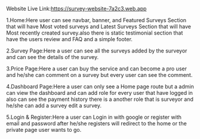Website Live Link:https://survey-website-7a2c3.web.app


1.Home:Here user can see navbar, banner, and Featured Surveys Section that will have Most voted surveys and Latest Surveys Section that will have Most recently created survey.also there is static testimonial section that have the users review and FAQ and a simple footer.

2.Survey Page:Here a user can see all the surveys added by the surveyor and can see the details of the survey.

3.Price Page:Here a user can buy the service and can become a pro user and he/she can comment on a survey but every user can see the comment.

4.Dashboard Page:Here a user can only see a Home page route but a admin can view the dashboard and can add role for every user that have logged in also can see the payment history there is a another role that is surveyor and he/she can add a survey edit a survey.

5.Login & Register:Here a user can Login in with google or register with email and password after he/she registers will redirect to the home or the private page user wants to go.
